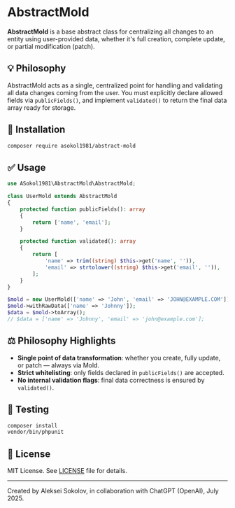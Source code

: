 
# AbstractMold

**AbstractMold** is a base abstract class for centralizing all changes to an entity using user-provided data, whether it's full creation, complete update, or partial modification (patch).

## 💡 Philosophy

AbstractMold acts as a single, centralized point for handling and validating all data changes coming from the user. You must explicitly declare allowed fields via `publicFields()`, and implement `validated()` to return the final data array ready for storage.

## 🚀 Installation

```bash
composer require asokol1981/abstract-mold
```

## ✅ Usage

```php
use ASokol1981\AbstractMold\AbstractMold;

class UserMold extends AbstractMold
{
    protected function publicFields(): array
    {
        return ['name', 'email'];
    }

    protected function validated(): array
    {
        return [
            'name' => trim((string) $this->get('name', '')),
            'email' => strtolower((string) $this->get('email', '')),
        ];
    }
}

$mold = new UserMold(['name' => 'John', 'email' => 'JOHN@EXAMPLE.COM']);
$mold->withRawData(['name' => 'Johnny']);
$data = $mold->toArray();
// $data = ['name' => 'Johnny', 'email' => 'john@example.com'];
```

## ⚖️ Philosophy Highlights

- **Single point of data transformation**: whether you create, fully update, or patch — always via Mold.
- **Strict whitelisting**: only fields declared in `publicFields()` are accepted.
- **No internal validation flags**: final data correctness is ensured by `validated()`.

## 🧪 Testing

```bash
composer install
vendor/bin/phpunit
```

## 📄 License

MIT License. See [LICENSE](LICENSE) file for details.

---

Created by Aleksei Sokolov, in collaboration with ChatGPT (OpenAI), July 2025.
